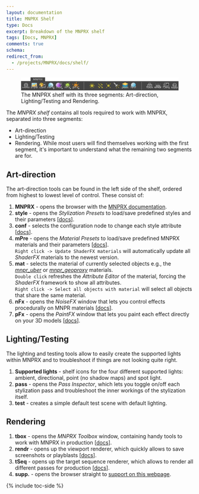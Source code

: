 ```yaml
---
layout: documentation
title: MNPRX Shelf
type: Docs
excerpt: Breakdown of the MNPRX shelf
tags: [Docs, MNPRX]
comments: true
schema:
redirect_from:
  - /projects/MNPRX/docs/shelf/
---
```


<figure class="align-center top2">
	<img src="/images/MNPRX/MNPRX-Shelf.png" alt="MNPRX shelf">
	<figcaption>The MNPRX shelf with its three segments: Art-direction, Lighting/Testing and Rendering.</figcaption>
</figure>

The _MNPRX shelf_ contains all tools required to work with MNPRX, separated into three segments: 
* Art-direction
* Lighting/Testing
* Rendering.
While most users will find themselves working with the first segment, it's important to understand what the remaining two segments are for.

## Art-direction
The art-direction tools can be found in the left side of the shelf, ordered from highest to lowest level of control. These consist of:
1. **MNPRX** - opens the browser with the [MNPRX documentation](../).
1. **style** - opens the _Stylization Presets_ to load/save predefined styles and their parameters [[docs](../style-presets)].
1. **conf** - selects the configuration node to change each style attribute [[docs](../config)].
1. **mPre** - opens the _Material Presets_ to load/save predefined MNPRX materials and their parameters [[docs](../material-presets)].  
`Right click -> Update ShaderFX materials` will automatically update all _ShaderFX_ materials to the newest version.
1. **mat** - selects the material of currently selected objects e.g., the [_mnpr_uber_](../uber) or [_mnpr_geoproxy_](../proxy) materials.  
`Double click` refreshes the _Attribute Editor_ of the material, forcing the _ShaderFX_ framework to show all attributes.  
`Right click -> Select all objects with material` will select all objects that share the same material.
1. **nFx** - opens the _NoiseFX_ window that lets you control effects procedurally on MNPR materials [[docs](../noisefx)].
1. **pFx** - opens the _PaintFX_ window that lets you paint each effect directly on your 3D models [[docs](../paintfx)].


## Lighting/Testing
The lighting and testing tools allow to easily create the supported lights within MNPRX and to troubleshoot if things are not looking quite right.
1. **Supported lights** - shelf icons for the four different supported lights: ambient, directional, point (no shadow maps) and spot light.
1. **pass** - opens the _Pass Inspector_, which lets you toggle on/off each stylization pass and troubleshoot the inner workings of the stylization itself.
1. **test** - creates a simple default test scene with default lighting.


## Rendering
1. **tbox** - opens the _MNPRX Toolbox_ window, containing handy tools to work with MNPRX in production [[docs](../toolbox)].
1. **rendr** - opens up the viewport renderer, which quickly allows to save screenshots or playblasts [[docs](../rendering#rendr)].
1. **tSeq** - opens up the target sequence renderer, which allows to render all different passes for production [[docs](../rendering/#target-sequence-renderer)].
1. **supp.** - opens the browser straight to [support on this webpage](/support/).

{% include toc-side %}
